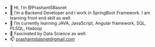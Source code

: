 - 👋 Hi, I’m @PrashantSBasnet
- 👀 I’m a Backend Developer and I work in SpringBoot Framework. I am learning front end skill as well.
- 🌱 I’m currently learning JAVA, JavaScript, Angular framework,  SQL, PLSQL, Hadoop
- 💞️ Fascinated by Data Science as well.
- 📫 prashantsbasnet@gmail.com

<!---
PrashantSBasnet/PrashantSBasnet is a ✨ special ✨ repository because its `README.md` (this file) appears on your GitHub profile.
You can click the Preview link to take a look at your changes.
--->
